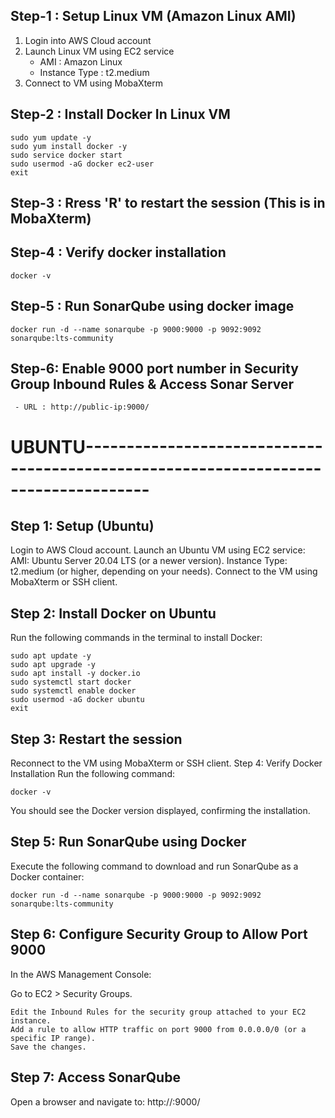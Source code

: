 ## Step-1 : Setup Linux VM (Amazon Linux AMI)

1) Login into AWS Cloud account
2) Launch Linux VM using EC2 service   
     - AMI : Amazon Linux
     - Instance Type : t2.medium       
4) Connect to VM using MobaXterm

## Step-2 : Install Docker In Linux VM

```
sudo yum update -y 
sudo yum install docker -y
sudo service docker start
sudo usermod -aG docker ec2-user
exit
```
## Step-3 : Rress 'R' to restart the session (This is in MobaXterm)

## Step-4 :  Verify docker installation
```
docker -v
```
## Step-5 : Run SonarQube using docker image
```
docker run -d --name sonarqube -p 9000:9000 -p 9092:9092 sonarqube:lts-community
```

## Step-6: Enable 9000 port number in Security Group Inbound Rules & Access Sonar Server
```
 - URL : http://public-ip:9000/
```

# UBUNTU------------------------------------------------------------------------------------
## Step 1: Setup  (Ubuntu)
Login to AWS Cloud account.
Launch an Ubuntu VM using EC2 service:
AMI: Ubuntu Server 20.04 LTS (or a newer version).
Instance Type: t2.medium (or higher, depending on your needs).
Connect to the VM using MobaXterm or SSH client.

## Step 2: Install Docker on Ubuntu
Run the following commands in the terminal to install Docker:

```
sudo apt update -y
sudo apt upgrade -y
sudo apt install -y docker.io
sudo systemctl start docker
sudo systemctl enable docker
sudo usermod -aG docker ubuntu
exit
````
## Step 3: Restart the session
Reconnect to the VM using MobaXterm or SSH client.
Step 4: Verify Docker Installation
Run the following command:

```
docker -v
```
You should see the Docker version displayed, confirming the installation.

## Step 5: Run SonarQube using Docker
Execute the following command to download and run SonarQube as a Docker container:

```
docker run -d --name sonarqube -p 9000:9000 -p 9092:9092 sonarqube:lts-community
```
## Step 6: Configure Security Group to Allow Port 9000
In the AWS Management Console:

Go to EC2 > Security Groups.
```
Edit the Inbound Rules for the security group attached to your EC2 instance.
Add a rule to allow HTTP traffic on port 9000 from 0.0.0.0/0 (or a specific IP range).
Save the changes.
```
## Step 7: Access SonarQube
Open a browser and navigate to:
http://<public-ip>:9000/
